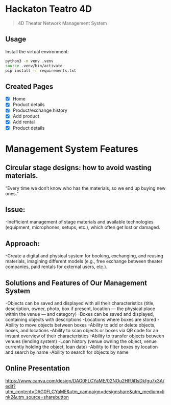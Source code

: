 # Hackaton Teatro 4D

> 4D Theater Network Management System

## Usage

Install the virtual environment:

```sh
python3 -m venv .venv
source .venv/bin/activate
pip install -r requirements.txt
```



## Created Pages

- [x] Home
- [x] Product details
- [x] Product/exchange history
- [x] Add product
- [x] Add rental
- [x] Product details

# Management System Features

## Circular stage designs: how to avoid wasting materials.
“Every time we don’t know who has the materials, so we end up buying new ones.”

## Issue:
-Inefficient management of stage materials and available technologies (equipment, microphones, setups, etc.), which often get lost or damaged.

## Approach:
-Create a digital and physical system for booking, exchanging, and reusing materials, imagining different models (e.g., free exchange between theater companies, paid rentals for external users, etc.).

## Solutions and Features of Our Management System
-Objects can be saved and displayed with all their characteristics (title, description, owner, photo, box if present, location — the physical place within the venue — and category)
-Boxes can be saved and displayed, containing objects with descriptions
-Locations where boxes are stored
-Ability to move objects between boxes
-Ability to add or delete objects, boxes, and locations
-Ability to scan objects or boxes via QR code for an instant overview of their characteristics
-Ability to transfer objects between venues (lending system)
-Loan history (venue owning the object, venue currently holding the object, loan date)
-Ability to filter boxes by location and search by name
-Ability to search for objects by name

## Online Presentation
https://www.canva.com/design/DAG0FLCYaME/02NOu2HPJiI1sDkfgu7x3A/edit?utm_content=DAG0FLCYaME&utm_campaign=designshare&utm_medium=link2&utm_source=sharebutton

